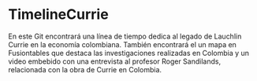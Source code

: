 # TimelineCurrie
En este Git encontrará una línea de tiempo dedica al legado de  Lauchlin Currie en la economía colombiana.
También encontrará el un mapa en Fusiontables que destaca las investigaciones realizadas en Colombia y un video embebido con una entrevista al profesor Roger Sandilands, relacionada con la obra de Currie en Colombia. 
